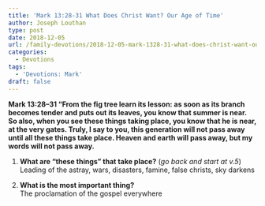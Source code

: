 ```yaml
---
title: 'Mark 13:28-31 What Does Christ Want? Our Age of Time'
author: Joseph Louthan
type: post
date: 2018-12-05
url: /family-devotions/2018-12-05-mark-1328-31-what-does-christ-want-our-a.md/
categories:
  - Devotions
tags:
  - 'Devotions: Mark'
draft: false
---
```

**Mark 13:28–31 “From the fig tree learn its lesson: as soon as its branch becomes tender and puts out its leaves, you know that summer is near. So also, when you see these things taking place, you know that he is near, at the very gates. Truly, I say to you, this generation will not pass away until all these things take place. Heaven and earth will pass away, but my words will not pass away.**

1. **What are “these things” that take place?** (*go back and start at v.5*)  
Leading of the astray, wars, disasters, famine, false christs, sky darkens 

2. **What is the most important thing?**  
The proclamation of the gospel everywhere